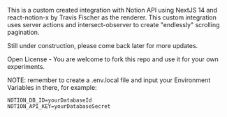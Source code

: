 This is a custom created integration with Notion API using NextJS 14 and react-notion-x by Travis Fischer as the renderer. This custom integration uses server actions and intersect-observer to create "endlessly" scrolling pagination.

Still under construction, please come back later for more updates.

Open License - You are welcome to fork this repo and use it for your own experiments.

NOTE: remember to create a .env.local file and input your Environment Variables in there, for example:

```
NOTION_DB_ID=yourDatabaseId
NOTION_API_KEY=yourDatabaseSecret
```
